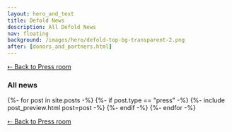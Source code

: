 ```yaml
---
layout: hero_and_text
title: Defold News
description: All Defold News
nav: floating
background: /images/hero/defold-top-bg-transparent-2.png
after: [donors_and_partners.html]
---
```


[⇠ Back to Press room](/press)

### All news
{%- for post in site.posts -%}
{%- if post.type == "press" -%}
{%- include post_preview.html post=post -%}
{%- endif -%}
{%- endfor -%}

[⇠ Back to Press room](/press)
